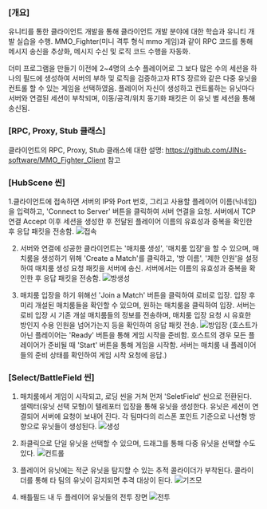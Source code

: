 ### \[개요\]
유니티를 통한 클라이언트 개발을 통해 클라이언트 개발 분야에 대한 학습과 유니티 개발 실습을 수행.
MMO_Fighter(미니 격투 형식 mmo 게임)과 같이 RPC 코드를 통해 메시지 송신을 추상화, 메시지 수신 및 로직 코드 수행을 자동화.

더미 프로그램을 만들기 이전에 2~4명의 소수 플레이어로 그 보다 많은 수의 세션을 하나의 필드에 생성하여 서버의 부하 및 로직을 검증하고자 RTS 장르와 같은 다중 유닛을 컨트롤 할 수 있는 게임을 선택하였음. 플레이어 자신이 생성하고 컨트롤하는 유닛마다 서버와 연결된 세션이 부착되며, 이동/공격/위치 동기화 패킷은 이 유닛 별 세션을 통해 송신됨.

### \[RPC, Proxy, Stub 클래스\]

클라이언트의 RPC, Proxy, Stub 클래스에 대한 설명: https://github.com/JINs-software/MMO_Fighter_Client 참고

### \[HubScene 씬\]

1.클라이언트에 접속하면 서버의 IP와 Port 번호, 그리고 사용할 플레이어 이름(닉네임)을 입력하고, 'Connect to Server' 버튼을 클릭하여 서버 연결을 요청. 
서버에서 TCP 연결 Accept 이후 세션을 생성한 후 전달된 플레이어 이름의 유효성과 중복을 확인한 후 응답 패킷을 전송함.
![접속](https://github.com/user-attachments/assets/d1f40258-00a6-4f83-a03d-6af30d553f42)

	
 2. 서버와 연결에 성공한 클라이언트는 '매치룸 생성', '매치룸 입장'을 할 수 있으며, 매치룸을 생성하기 위해 'Create a Match'를 클릭하고, '방 이름', '제한 인원'을 설정하여 매치룸 생성 요청 패킷을 서버에 송신. 서버에서는 이름의 유효성과 중복을 확인한 후 응답 패킷을 전송함.
![방생성](https://github.com/user-attachments/assets/3676639f-c790-4c24-adcf-a41aede42063)


3. 매치룸 입장을 하기 위해선 'Join a Match' 버튼을 클릭하여 로비로 입장. 입장 후 미리 개설된 매치룸들을 확인할 수 있으며, 원하는 매치룸을 클릭하여 입장. 서버는 로비 입장 시 기존 개설 매치룸들의 정보를 전송하며, 매치룸 입장 요청 시 유효한 방인지 수용 인원을 넘어가는지 등을 확인하여 응답 패킷 전송.
![방입장](https://github.com/user-attachments/assets/1d0f20c1-d682-4bef-bd27-3e44bf4ea270)
(호스트가 아닌 플레이어는 'Ready' 버튼을 통해 게임 시작을 준비함. 호스트의 경우 모든 플레이어가 준비될 때 'Start' 버튼을 통해 게임을 시작함. 서버는 매치룸 내 플레이어들의 준비 상태를 확인하여 게임 시작 요청에 응답.)


### \[Select/BattleField 씬\]
	
 1. 매치룸에서 게임이 시작되고, 로딩 씬을 거쳐 먼저 'SeletField' 씬으로 전환된다.
    셀렉터(유닛 선택 모형)이 텔레포터 입장을 통해 유닛을 생성한다. 유닛은 세션이 연결되어 서버에 요청이 보내어 진다.
    각 팀마다의 리스폰 포인트 기준으로 나선형 방향으로 유닛들이 생성된다.
    ![생성](https://github.com/user-attachments/assets/56a86794-16eb-41ca-ae9f-510a2ed4c995)

2. 좌클릭으로 단일 유닛을 선택할 수 있으며, 드래그를 통해 다중 유닛을 선택할 수도 있다.
   ![컨트롤](https://github.com/user-attachments/assets/9f390712-7215-4f9e-8a39-09a88d31808e)

3. 플레이어 유닛에는 적군 유닛을 탐지할 수 있는 추적 콜라이더가 부착된다. 콜라이더를 통해 타 팀의 유닛이 감지되면 추격 대상이 된다.
   ![기즈모](https://github.com/user-attachments/assets/f70a8c09-24fd-47a2-926a-9de0b6b669a0)

4. 배틀필드 내 두 플레이어 유닛들의 전투 장면
   ![전투](https://github.com/user-attachments/assets/e5ec6a47-290a-4635-b011-53444c1351ba)
